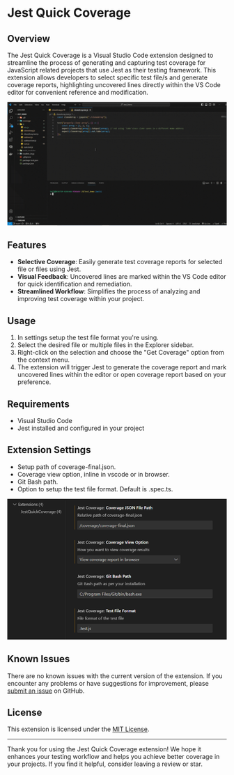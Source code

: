 # Jest Quick Coverage

## Overview

The Jest Quick Coverage is a Visual Studio Code extension designed to streamline the process of generating and capturing test coverage for JavaScript related projects that use Jest as their testing framework. This extension allows developers to select specific test file/s and generate coverage reports, highlighting uncovered lines directly within the VS Code editor for convenient reference and modification.

![extension workflow](imgs/jestQuickCoverage.gif)

## Features

-   **Selective Coverage**: Easily generate test coverage reports for selected file or files using Jest.
-   **Visual Feedback**: Uncovered lines are marked within the VS Code editor for quick identification and remediation.
-   **Streamlined Workflow**: Simplifies the process of analyzing and improving test coverage within your project.

## Usage

1. In settings setup the test file format you're using.
2. Select the desired file or multiple files in the Explorer sidebar.
3. Right-click on the selection and choose the "Get Coverage" option from the context menu.
4. The extension will trigger Jest to generate the coverage report and mark uncovered lines within the editor or open coverage report based on your preference.

## Requirements

-   Visual Studio Code
-   Jest installed and configured in your project

## Extension Settings

-   Setup path of coverage-final.json.
-   Coverage view option, inline in vscode or in browser.
-   Git Bash path.
-   Option to setup the test file format. Default is .spec.ts.

![extension settings](imgs/jestQuickCoverage-settings.png)

## Known Issues

There are no known issues with the current version of the extension. If you encounter any problems or have suggestions for improvement, please [submit an issue](https://github.com/RukshanDias/vscode-jest-coverage/issues) on GitHub.

## License

This extension is licensed under the [MIT License](LICENSE).

---

Thank you for using the Jest Quick Coverage extension! We hope it enhances your testing workflow and helps you achieve better coverage in your projects. If you find it helpful, consider leaving a review or star.
